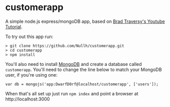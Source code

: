 # customerapp
A simple node.js express/mongoDB app, based on [Brad Traversy's Youtube Tutorial](https://youtu.be/gnsO8-xJ8rs).

To try out this app run:
```
> git clone https://github.com/Nullh/customerapp.git
> cd customerapp
> npm install
```
You'll also need to install [MongoDB](https://www.mongodb.com/download-center?jmp=nav#community]) and create a database called `customerapp`. You'll need to change the line below to match your MongoDB user, if you're using one:
```
var db = mongojs('app:DwarfD0rf@localhost/customerapp', ['users']);
```
When that's all set up just run `npm index` and point a browser at http://localhost:3000
